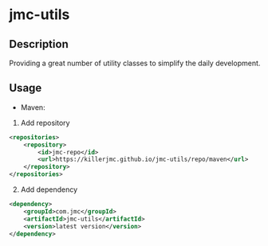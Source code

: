 # jmc-utils

## Description

Providing a great number of utility classes to simplify the daily development.

## Usage

+ Maven: 

1. Add repository
```xml
<repositories>
    <repository>
        <id>jmc-repo</id>
        <url>https://killerjmc.github.io/jmc-utils/repo/maven</url>
    </repository>
</repositories>
```

2. Add dependency 
```xml
<dependency>
    <groupId>com.jmc</groupId>
    <artifactId>jmc-utils</artifactId>
    <version>latest version</version>
</dependency>
```
